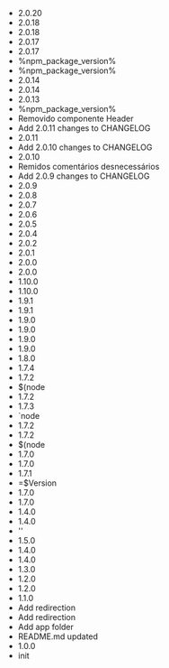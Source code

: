- 2.0.20
- 2.0.18
- 2.0.18
- 2.0.17
- 2.0.17
- %npm_package_version%
- %npm_package_version%
- 2.0.14
- 2.0.14
- 2.0.13
- %npm_package_version%
- Removido componente Header
- Add 2.0.11 changes to CHANGELOG
- 2.0.11
- Add 2.0.10 changes to CHANGELOG
- 2.0.10
- Remidos comentários desnecessários
- Add 2.0.9 changes to CHANGELOG
- 2.0.9
- 2.0.8
- 2.0.7
- 2.0.6
- 2.0.5
- 2.0.4
- 2.0.2
- 2.0.1
- 2.0.0
- 2.0.0
- 1.10.0
- 1.10.0
- 1.9.1
- 1.9.1
- 1.9.0
- 1.9.0
- 1.9.0
- 1.9.0
- 1.8.0
- 1.7.4
- 1.7.2
- $(node
- 1.7.2
- 1.7.3
- `node
- 1.7.2
- 1.7.2
- $(node
- 1.7.0
- 1.7.0
- 1.7.1
- =$Version
- 1.7.0
- 1.7.0
- 1.4.0
- 1.4.0
- ''
- 1.5.0
- 1.4.0
- 1.4.0
- 1.3.0
- 1.2.0
- 1.2.0
- 1.1.0
- Add redirection
- Add redirection
- Add app folder
- README.md updated
- 1.0.0
- init
